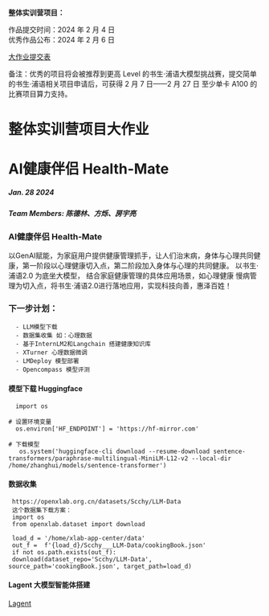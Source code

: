 **整体实训营项目：**

作品提交时间：2024 年 2 月 4 日  
优秀作品公布：2024 年 2 月 6 日  

[大作业提交表](https://aicarrier.feishu.cn/sheets/EYF4s03B0hm3p1t2WMFcqcUHnwc)  

备注：优秀的项目将会被推荐到更高 Level 的书生·浦语大模型挑战赛，提交简单的书生·浦语相关项目申请后，可获得 2 月 7 日——2 月 27 日 至少单卡 A100 的比赛项目算力支持。

# **整体实训营项目大作业**  

# AI健康伴侣 Health-Mate
#####  Jan. 28 2024
#####  Team Members:  陈德林、方烁、房宇亮 

### AI健康伴侣 Health-Mate
   以GenAI赋能，为家庭用户提供健康管理抓手，让人们治末病，身体与心理共同健康，第一阶段以心理健康切入点，第二阶段加入身体与心理的共同健康。
   以书生·浦语2.0 为底坐大模型， 结合家庭健康管理的具体应用场景，如心理健康 慢病管理为切入点，将书生·浦语2.0进行落地应用，实现科技向善，惠泽百姓！

### 下一步计划：
      - LLM模型下载
      - 数据集收集 如：心理数据
      - 基于InternLM2和Langchain 搭建健康知识库
      - XTurner 心理数据微调
      - LMDeploy 模型部署
      - Opencompass 模型评测
      
#### 模型下载 Huggingface
      import os

    # 设置环境变量
      os.environ['HF_ENDPOINT'] = 'https://hf-mirror.com'

    # 下载模型
       os.system('huggingface-cli download --resume-download sentence-transformers/paraphrase-multilingual-MiniLM-L12-v2 --local-dir /home/zhanghui/models/sentence-transformer')

#### 数据收集
     https://openxlab.org.cn/datasets/Scchy/LLM-Data 
     这个数据集下载方案：
     import os
     from openxlab.dataset import download

     load_d = '/home/xlab-app-center/data'
     out_f =  f'{load_d}/Scchy___LLM-Data/cookingBook.json'
     if not os.path.exists(out_f):
     download(dataset_repo='Scchy/LLM-Data', source_path='cookingBook.json', target_path=load_d)
     

#### Lagent 大模型智能体搭建
[Lagent](https://github.com/InternLM/InternLM/blob/main/agent/lagent_zh-CN.md) 

